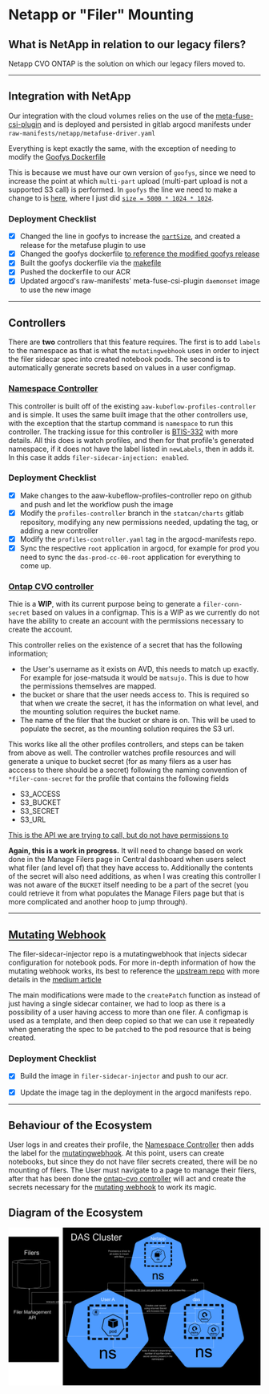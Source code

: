 # Netapp or "Filer" Mounting

## What is NetApp in relation to our legacy filers?
Netapp CVO ONTAP is the solution on which our legacy filers moved to.

-----------------------

## Integration with NetApp
Our integration with the cloud volumes relies on the use of the [meta-fuse-csi-plugin](https://github.com/pfnet-research/meta-fuse-csi-plugin/tree/main) and is deployed and persisted in gitlab argocd manifests under `raw-manifests/netapp/metafuse-driver.yaml`

Everything is kept exactly the same, with the exception of needing to modify the [Goofys Dockerfile](https://github.com/pfnet-research/meta-fuse-csi-plugin/blob/437dbbbbf16e5b02f9a508e3403d044b0a9dff89/examples/proxy/goofys/Dockerfile#L28)

This is because we must have our own version of `goofys`, since we need to increase the point at which `multi-part` upload (multi-part upload is not a supported S3 call) is performed.
In `goofys` the line we need to make a change to is [here](https://github.com/kahing/goofys/blob/350ff312abaa1abcf21c5a06e143c7edffe9e2f4/internal/file.go#L202), where I just did [`size = 5000 * 1024 * 1024`](https://github.com/Jose-Matsuda/goofys/blob/a1fb9da08cf7fdeec2c72d7f83f3f1ed03e71106/internal/file.go#L244).

### Deployment Checklist
- [x] Changed the line in goofys to increase the [`partSize`](https://github.com/kahing/goofys/blob/350ff312abaa1abcf21c5a06e143c7edffe9e2f4/internal/file.go#L186), and created a release for the metafuse plugin to use
- [x] Changed the goofys dockerfile [to reference the modified goofys release](https://github.com/pfnet-research/meta-fuse-csi-plugin/blob/437dbbbbf16e5b02f9a508e3403d044b0a9dff89/examples/proxy/goofys/Dockerfile#L28)
- [x] Built the goofys dockerfile via the [makefile](https://github.com/pfnet-research/meta-fuse-csi-plugin/blob/main/Makefile)
- [x] Pushed the dockerfile to our ACR
- [x] Updated argocd's raw-manifests' meta-fuse-csi-plugin `daemonset` image to use the new image

-----------------------

## Controllers
There are **two** controllers that this feature requires. The first is to add `labels` to the namespace as that is what the `mutatingwebhook` uses in order to inject the filer sidecar spec into created notebook pods. The second is to automatically generate secrets based on values in a user configmap.

### [Namespace Controller](https://github.com/StatCan/aaw-kubeflow-profiles-controller/blob/profiles-controller-aaw2.0/cmd/namespace.go)
This controller is built off of the existing `aaw-kubeflow-profiles-controller` and is simple. It uses the same built image that the other controllers use, with the exception that the startup command is `namespace` to run this controller. The tracking issue for this controller is [BTIS-332](https://jirab.statcan.ca/browse/BTIS-332) with more details.
All this does is watch profiles, and  then for that profile's generated namespace, if it does not have the label listed in `newLabels`, then in adds it. In this case it adds `filer-sidecar-injection: enabled`.

### Deployment Checklist
- [x] Make changes to the aaw-kubeflow-profiles-controller repo on github and push and let the workflow push the image
- [x] Modify the `profiles-controller` branch in the `statcan/charts` gitlab repository, modifying any new permissions needed, updating the tag, or adding a new controller
- [x] Modify the `profiles-controller.yaml` tag in the argocd-manifests repo.
- [x] Sync the respective `root` application in argocd, for example for prod you need to sync the `das-prod-cc-00-root` application for everything to come up.

### [Ontap CVO controller](https://github.com/StatCan/aaw-kubeflow-profiles-controller/blob/profiles-controller-aaw2.0/cmd/ontap-cvo.go)
Thie is a **WIP**, with its current purpose being to generate a `filer-conn-secret` based on values in a configmap. This is a WIP as we currently do not have the ability to create an account with the permissions necessary to create the account.

This controller relies on the existence of a secret that has the following information;
- the User's username as it exists on AVD, this needs to match up exactly. For example for jose-matsuda it would be `matsujo`. This is due to how the permissions themselves are mapped.
- the bucket or share that the user needs access to. This is required so that when we create the secret, it has the information on what level, and the mounting solution requires the bucket name.
- The name of the filer that the bucket or share is on. This will be used to populate the secret, as the mounting solution requires the S3 url. 

This works like all the other profiles controllers, and steps can be taken from above as well. The controller watches profile resources and will generate a unique to bucket secret (for as many filers as a user has acccess to there should be a secret) following the naming convention of `*filer-conn-secret` for the profile that contains the following fields
- S3_ACCESS
- S3_BUCKET
- S3_SECRET
- S3_URL

[This is the API we are trying to call, but do not have permissions to](https://docs.netapp.com/us-en/ontap-restapi/ontap/protocols_s3_services_svm.uuid_users_endpoint_overview.html#creating-an-s3-user-configuration)

**Again, this is a work in progress.**
It will need to change based on work done in the Manage Filers page in Central dashboard when users select what filer (and level of) that they have access to.
Additionally the contents of the secret will also need additions, as when I was creating this controller I was not aware of the `BUCKET` itself needing to be a part of the secret (you could retrieve it from what populates the Manage Filers page but that is more complicated and another hoop to jump through).

-----------------------

## [Mutating Webhook](https://github.com/StatCan/filer-sidecar-injector)
The filer-sidecar-injector repo is a mutatingwebhook that injects sidecar configuration for notebook pods.
For more in-depth information of how the mutating webhook works, its best to reference the [upstream repo](https://github.com/morvencao/kube-sidecar-injector) with more details in the [medium article](https://medium.com/ibm-cloud/diving-into-kubernetes-mutatingadmissionwebhook-6ef3c5695f74)

The main modifications were made to the `createPatch` function as instead of just having a single sidecar container, we had to loop as there is a possibility of a user having access to more than one filer. A configmap is used as a template, and then deep copied so that we can use it repeatedly when generating the spec to be `patch`ed to the pod resource that is being created.


### Deployment Checklist
- [x] Build the image in `filer-sidecar-injector` and push to our acr.
- [x] Update the image tag in the deployment in the argocd manifests repo.


-----------------------

## Behaviour of the Ecosystem
User logs in and creates their profile, the [Namespace Controller](#namespace-controller) then adds the label for the [mutatingwebhook](#mutating-webhook).
At this point, users can create notebooks, but since they do not have filer secrets created, there will be no mounting of filers.
The User must navigate to a page to manage their filers, after that has been done the [ontap-cvo controller](#ontap-cvo-controller) will act and create the secrets necessary for the [mutating webhook](#mutating-webhook) to work its magic.

## Diagram of the Ecosystem
![Image of ecosystem](NetAppEcosys.png)
